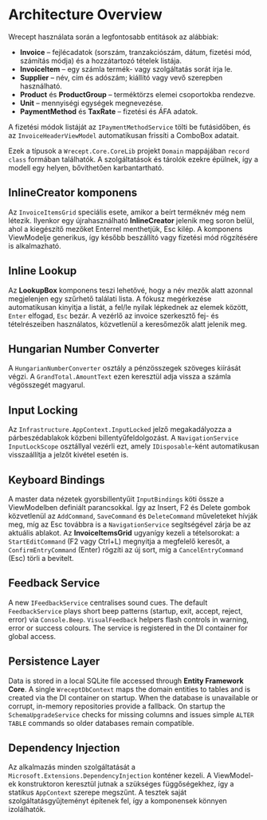 # Architecture Overview

Wrecept használata során a legfontosabb entitások az alábbiak:

- **Invoice** – fejlécadatok (sorszám, tranzakciószám, dátum, fizetési mód, számítás módja) és a hozzátartozó tételek listája.
- **InvoiceItem** – egy számla termék- vagy szolgáltatás sorát írja le.
- **Supplier** – név, cím és adószám; kiállító vagy vevő szerepben használható.
- **Product** és **ProductGroup** – terméktörzs elemei csoportokba rendezve.
- **Unit** – mennyiségi egységek megnevezése.
- **PaymentMethod** és **TaxRate** – fizetési és ÁFA adatok.

A fizetési módok listáját az `IPaymentMethodService` tölti be futásidőben, és az
`InvoiceHeaderViewModel` automatikusan frissíti a ComboBox adatait.

Ezek a típusok a `Wrecept.Core.CoreLib` projekt `Domain` mappájában
`record class` formában találhatók. A szolgáltatások és tárolók ezekre
épülnek, így a modell egy helyen, bővíthetően karbantartható.

## InlineCreator komponens
Az `InvoiceItemsGrid` speciális esete, amikor a beírt terméknév még nem létezik.
Ilyenkor egy újrahasználható **InlineCreator** jelenik meg soron belül, ahol a
kiegészítő mezőket Enterrel menthetjük, Esc kilép. A komponens ViewModelje
generikus, így később beszállító vagy fizetési mód rögzítésére is alkalmazható.

## Inline Lookup
Az **LookupBox** komponens teszi lehetővé, hogy a név mezők alatt azonnal
megjelenjen egy szűrhető találati lista. A fókusz megérkezése automatikusan
kinyitja a listát, a fel/le nyilak lépkednek az elemek között, `Enter` elfogad,
`Esc` bezár. A vezérlő az invoice szerkesztő fej- és tételrészeiben használatos,
közvetlenül a keresőmezők alatt jelenik meg.

## Hungarian Number Converter
A `HungarianNumberConverter` osztály a pénzösszegek szöveges kiírását végzi. A `GrandTotal.AmountText` ezen keresztül adja vissza a számla végösszegét magyarul.

## Input Locking
Az `Infrastructure.AppContext.InputLocked` jelző megakadályozza a párbeszédablakok közbeni billentyűfeldolgozást. A `NavigationService` `InputLockScope` osztállyal vezérli ezt, amely `IDisposable`-ként automatikusan visszaállítja a jelzőt kivétel esetén is.

## Keyboard Bindings
A master data nézetek gyorsbillentyűit `InputBindings` köti össze a ViewModelben definiált parancsokkal. Így az Insert, F2 és Delete gombok közvetlenül az `AddCommand`, `SaveCommand` és `DeleteCommand` műveleteket hívják meg, míg az Esc továbbra is a `NavigationService` segítségével zárja be az aktuális ablakot.
Az **InvoiceItemsGrid** ugyanígy kezeli a tételsorokat: a `StartEditCommand` (F2 vagy Ctrl+L) megnyitja a megfelelő keresőt, a `ConfirmEntryCommand` (Enter) rögzíti az új sort, míg a `CancelEntryCommand` (Esc) törli a bevitelt.

## Feedback Service
A new `IFeedbackService` centralises sound cues. The default `FeedbackService` plays short beep patterns (startup, exit, accept, reject, error) via `Console.Beep`. `VisualFeedback` helpers flash controls in warning, error or success colours. The service is registered in the DI container for global access.

## Persistence Layer
Data is stored in a local SQLite file accessed through **Entity Framework Core**. A single `WreceptDbContext` maps the domain entities to tables and is created via the DI container on startup. When the database is unavailable or corrupt, in-memory repositories provide a fallback. On startup the `SchemaUpgradeService` checks for missing columns and issues simple `ALTER TABLE` commands so older databases remain compatible.

## Dependency Injection
Az alkalmazás minden szolgáltatását a `Microsoft.Extensions.DependencyInjection` konténer kezeli. A ViewModel-ek konstruktoron keresztül jutnak a szükséges függőségekhez, így a statikus `AppContext` szerepe megszűnt. A tesztek saját szolgáltatásgyűjteményt építenek fel, így a komponensek könnyen izolálhatók.
